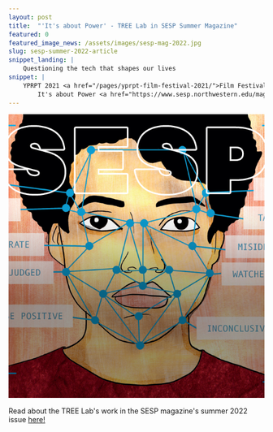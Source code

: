 ```yaml
---
layout: post
title:  "'It's about Power' - TREE Lab in SESP Summer Magazine"
featured: 0
featured_image_news: /assets/images/sesp-mag-2022.jpg
slug: sesp-summer-2022-article
snippet_landing: |
    Questioning the tech that shapes our lives
snippet: |
    YPRPT 2021 <a href="/pages/yprpt-film-festival-2021/">Film Festival Website</a> Launched! <br> 
        It's about Power <a href="https://www.sesp.northwestern.edu/magazine/summer-2022/its-about-power.html">Questioning the tech that shapes our lives</a> 
---
```


<img class="img-right badge" src="/assets/images/sesp-mag-2022.jpg" />

<span class="first-character">R</span>ead about the TREE Lab's work in the SESP magazine's summer 2022 issue <a href="https://www.sesp.northwestern.edu/magazine/summer-2022/its-about-power.html">here!</a>


